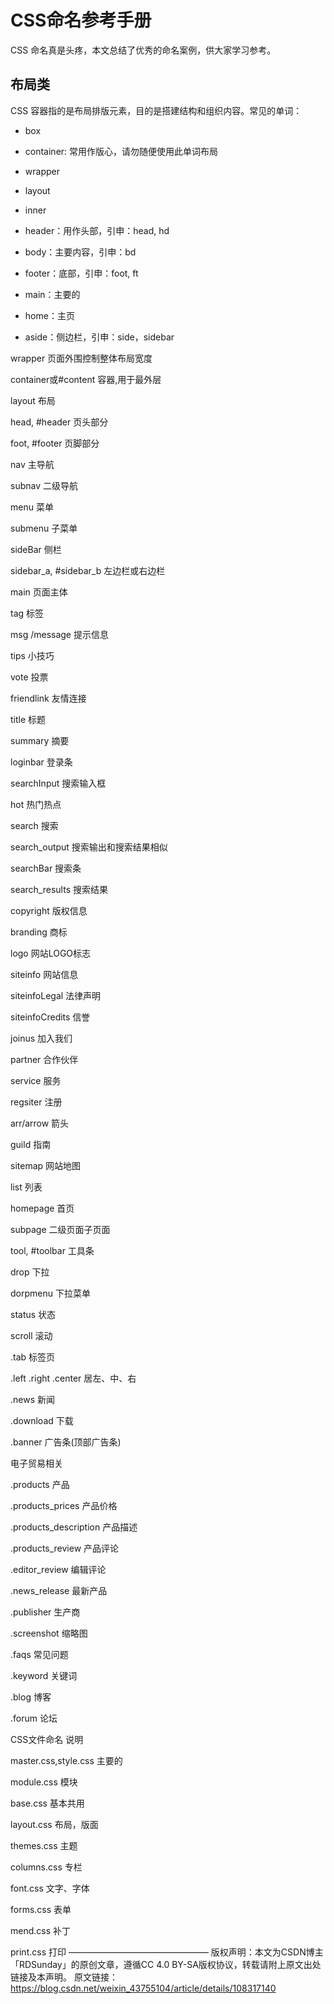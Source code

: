 # CSS命名参考手册

CSS 命名真是头疼，本文总结了优秀的命名案例，供大家学习参考。

## 布局类

CSS 容器指的是布局排版元素，目的是搭建结构和组织内容。常见的单词：

- box
- container: 常用作版心，请勿随便使用此单词布局
- wrapper
- layout
- inner
- header：用作头部，引申：head, hd
- body：主要内容，引申：bd
- footer：底部，引申：foot, ft

- main：主要的
- home：主页
- aside：侧边栏，引申：side，sidebar





wrapper 页面外围控制整体布局宽度

container或#content 容器,用于最外层

layout 布局

head, #header 页头部分

foot, #footer 页脚部分

nav 主导航

subnav 二级导航

menu 菜单

submenu 子菜单

sideBar 侧栏

sidebar_a, #sidebar_b 左边栏或右边栏

main 页面主体

tag 标签

msg /message 提示信息

tips 小技巧

vote 投票

friendlink 友情连接

title 标题

summary 摘要

loginbar 登录条

searchInput 搜索输入框

hot 热门热点

search 搜索

search_output 搜索输出和搜索结果相似

searchBar 搜索条

search_results 搜索结果

copyright 版权信息

branding 商标

logo 网站LOGO标志

siteinfo 网站信息

siteinfoLegal 法律声明

siteinfoCredits 信誉

joinus 加入我们

partner 合作伙伴

service 服务

regsiter 注册

arr/arrow 箭头

guild 指南

sitemap 网站地图

list 列表

homepage 首页

subpage 二级页面子页面

tool, #toolbar 工具条

drop 下拉

dorpmenu 下拉菜单

status 状态

scroll 滚动

.tab 标签页

.left .right .center 居左、中、右

.news 新闻

.download 下载

.banner 广告条(顶部广告条)

电子贸易相关

.products 产品

.products_prices 产品价格

.products_description 产品描述

.products_review 产品评论

.editor_review 编辑评论

.news_release 最新产品

.publisher 生产商

.screenshot 缩略图

.faqs 常见问题

.keyword 关键词

.blog 博客

.forum 论坛

CSS文件命名 说明

master.css,style.css 主要的

module.css 模块

base.css 基本共用

layout.css 布局，版面

themes.css 主题

columns.css 专栏

font.css 文字、字体

forms.css 表单

mend.css 补丁

print.css 打印
————————————————
版权声明：本文为CSDN博主「RDSunday」的原创文章，遵循CC 4.0 BY-SA版权协议，转载请附上原文出处链接及本声明。
原文链接：https://blog.csdn.net/weixin_43755104/article/details/108317140